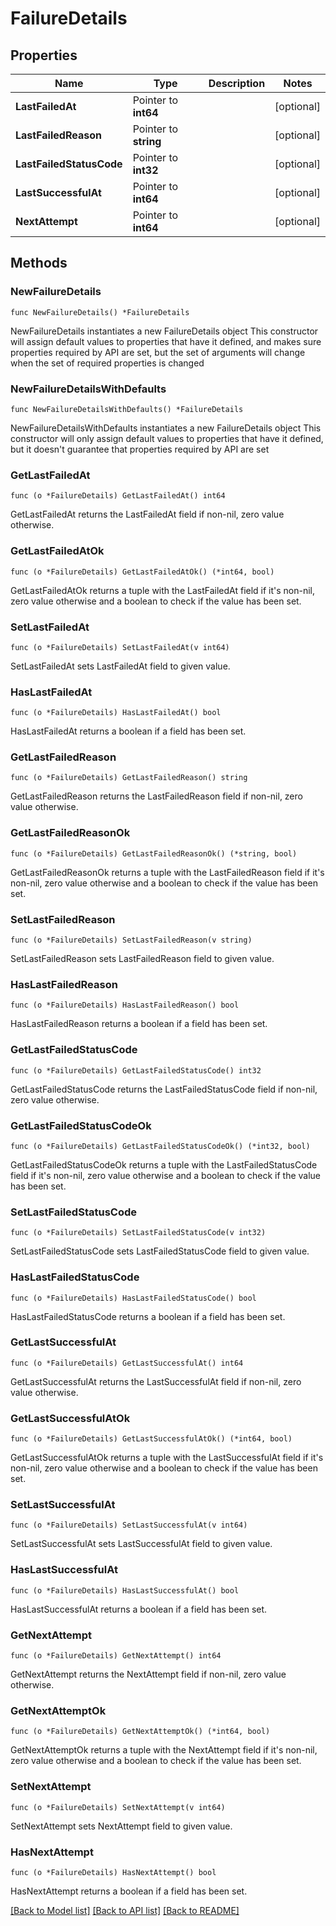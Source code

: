 # FailureDetails

## Properties

Name | Type | Description | Notes
------------ | ------------- | ------------- | -------------
**LastFailedAt** | Pointer to **int64** |  | [optional] 
**LastFailedReason** | Pointer to **string** |  | [optional] 
**LastFailedStatusCode** | Pointer to **int32** |  | [optional] 
**LastSuccessfulAt** | Pointer to **int64** |  | [optional] 
**NextAttempt** | Pointer to **int64** |  | [optional] 

## Methods

### NewFailureDetails

`func NewFailureDetails() *FailureDetails`

NewFailureDetails instantiates a new FailureDetails object
This constructor will assign default values to properties that have it defined,
and makes sure properties required by API are set, but the set of arguments
will change when the set of required properties is changed

### NewFailureDetailsWithDefaults

`func NewFailureDetailsWithDefaults() *FailureDetails`

NewFailureDetailsWithDefaults instantiates a new FailureDetails object
This constructor will only assign default values to properties that have it defined,
but it doesn't guarantee that properties required by API are set

### GetLastFailedAt

`func (o *FailureDetails) GetLastFailedAt() int64`

GetLastFailedAt returns the LastFailedAt field if non-nil, zero value otherwise.

### GetLastFailedAtOk

`func (o *FailureDetails) GetLastFailedAtOk() (*int64, bool)`

GetLastFailedAtOk returns a tuple with the LastFailedAt field if it's non-nil, zero value otherwise
and a boolean to check if the value has been set.

### SetLastFailedAt

`func (o *FailureDetails) SetLastFailedAt(v int64)`

SetLastFailedAt sets LastFailedAt field to given value.

### HasLastFailedAt

`func (o *FailureDetails) HasLastFailedAt() bool`

HasLastFailedAt returns a boolean if a field has been set.

### GetLastFailedReason

`func (o *FailureDetails) GetLastFailedReason() string`

GetLastFailedReason returns the LastFailedReason field if non-nil, zero value otherwise.

### GetLastFailedReasonOk

`func (o *FailureDetails) GetLastFailedReasonOk() (*string, bool)`

GetLastFailedReasonOk returns a tuple with the LastFailedReason field if it's non-nil, zero value otherwise
and a boolean to check if the value has been set.

### SetLastFailedReason

`func (o *FailureDetails) SetLastFailedReason(v string)`

SetLastFailedReason sets LastFailedReason field to given value.

### HasLastFailedReason

`func (o *FailureDetails) HasLastFailedReason() bool`

HasLastFailedReason returns a boolean if a field has been set.

### GetLastFailedStatusCode

`func (o *FailureDetails) GetLastFailedStatusCode() int32`

GetLastFailedStatusCode returns the LastFailedStatusCode field if non-nil, zero value otherwise.

### GetLastFailedStatusCodeOk

`func (o *FailureDetails) GetLastFailedStatusCodeOk() (*int32, bool)`

GetLastFailedStatusCodeOk returns a tuple with the LastFailedStatusCode field if it's non-nil, zero value otherwise
and a boolean to check if the value has been set.

### SetLastFailedStatusCode

`func (o *FailureDetails) SetLastFailedStatusCode(v int32)`

SetLastFailedStatusCode sets LastFailedStatusCode field to given value.

### HasLastFailedStatusCode

`func (o *FailureDetails) HasLastFailedStatusCode() bool`

HasLastFailedStatusCode returns a boolean if a field has been set.

### GetLastSuccessfulAt

`func (o *FailureDetails) GetLastSuccessfulAt() int64`

GetLastSuccessfulAt returns the LastSuccessfulAt field if non-nil, zero value otherwise.

### GetLastSuccessfulAtOk

`func (o *FailureDetails) GetLastSuccessfulAtOk() (*int64, bool)`

GetLastSuccessfulAtOk returns a tuple with the LastSuccessfulAt field if it's non-nil, zero value otherwise
and a boolean to check if the value has been set.

### SetLastSuccessfulAt

`func (o *FailureDetails) SetLastSuccessfulAt(v int64)`

SetLastSuccessfulAt sets LastSuccessfulAt field to given value.

### HasLastSuccessfulAt

`func (o *FailureDetails) HasLastSuccessfulAt() bool`

HasLastSuccessfulAt returns a boolean if a field has been set.

### GetNextAttempt

`func (o *FailureDetails) GetNextAttempt() int64`

GetNextAttempt returns the NextAttempt field if non-nil, zero value otherwise.

### GetNextAttemptOk

`func (o *FailureDetails) GetNextAttemptOk() (*int64, bool)`

GetNextAttemptOk returns a tuple with the NextAttempt field if it's non-nil, zero value otherwise
and a boolean to check if the value has been set.

### SetNextAttempt

`func (o *FailureDetails) SetNextAttempt(v int64)`

SetNextAttempt sets NextAttempt field to given value.

### HasNextAttempt

`func (o *FailureDetails) HasNextAttempt() bool`

HasNextAttempt returns a boolean if a field has been set.


[[Back to Model list]](../README.md#documentation-for-models) [[Back to API list]](../README.md#documentation-for-api-endpoints) [[Back to README]](../README.md)


